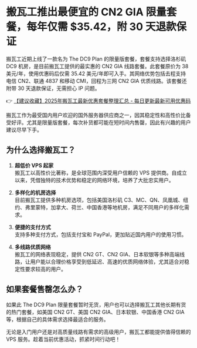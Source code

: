 # 搬瓦工推出最便宜的 CN2 GIA 限量套餐，每年仅需 $35.42，附 30 天退款保证

搬瓦工近期上线了一款名为 The DC9 Plan 的限量版套餐，套餐支持选择洛杉矶 DC9 机房，是目前搬瓦工提供的最实惠的 CN2 GIA 线路套餐。此套餐原价为 38 美元/年，使用优惠码后仅需 35.42 美元/年即可入手。其网络优势包括去程支持电信 CN2、联通 4837 和移动 CMI，回程为三网 CN2 GIA 优质线路。该套餐还附带 30 天退款保证，无需担心 IP 问题。

👉 [【建议收藏】2025年搬瓦工最新优惠套餐整理汇总 - 每日更新最新可用优惠码](https://bit.ly/banwagon)

搬瓦工作为最受国内用户欢迎的国外服务器供应商之一，因其稳定性和高性价比备受好评。尤其是限量版套餐，每次补货都可能在短时间内售罄，因此有兴趣的用户建议尽早下手。

## 为什么选择搬瓦工？

1. **超低价 VPS 起家**  
   搬瓦工以高性价比著称，是全球范围内深受用户信赖的 VPS 提供商。自成立以来，凭借独特的技术优势和稳定的网络环境，培养了大批忠实用户。

2. **多样化的机房选择**  
   目前搬瓦工提供多种机房选项，包括美国洛杉矶 C3、MC、QN、凤凰城、纽约、弗里蒙特，加拿大、荷兰、中国香港等地机房，满足不同用户的多样化需求。

3. **便捷的支付方式**  
   支持多种支付方式，包括支付宝和 PayPal，更加贴近国内用户的使用习惯。

4. **多线路优质网络**  
   搬瓦工的网络表现稳定，提供 CN2 GT、CN2 GIA、日本软银等多种高端线路，让用户能以合理价格享受到低延迟、高速的优质网络体验，尤其适合对稳定性要求较高的用户。

## 如果套餐售罄怎么办？

如果此 The DC9 Plan 限量套餐暂时无货，用户也可以选择搬瓦工其他长期有货的热门套餐，如美国 CN2 GT、美国 CN2 GIA、日本软银、中国香港 CN2 GIA 等，根据自己的具体需求选择最适合的服务。

无论是入门用户还是对高质量线路有需求的高级用户，搬瓦工都能提供值得信赖的 VPS 服务。趁着当前优惠活动，抓紧时间行动吧！